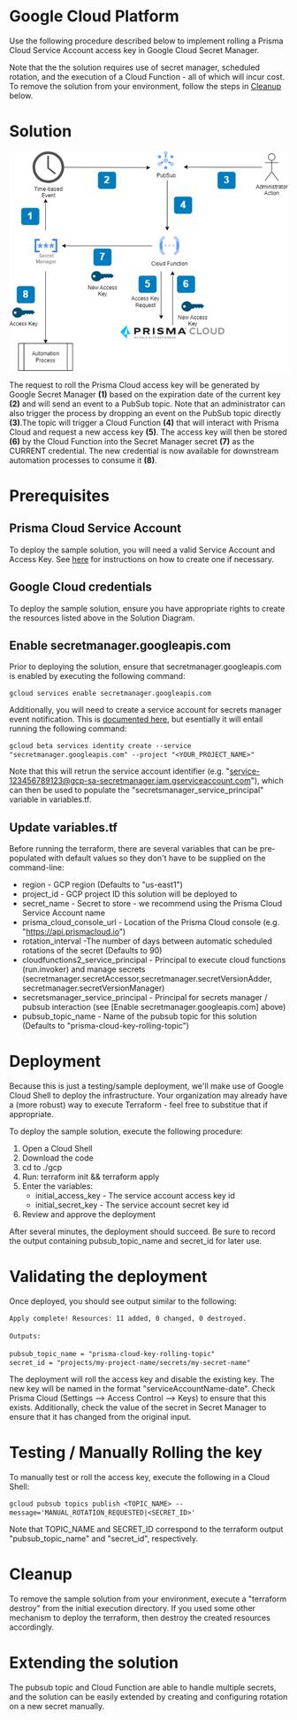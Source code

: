 # Google Cloud Platform 

Use the following procedure described below to implement rolling a Prisma Cloud Service Account access key in Google Cloud Secret Manager.

Note that the the solution requires use of secret manager, scheduled rotation, and the execution of a Cloud Function - all of which will incur cost.  To remove the solution from your environment, follow the steps in [Cleanup](./README.md#cleanup) below.

# Solution
![GCP Example Solution](../images/access_key_blog-gcp.png?raw=true "GCP Example Solution")

The request to roll the Prisma Cloud access key will be generated by Google Secret Manager **(1)** based on the expiration date of the current key **(2)** and will send an event to a PubSub topic. Note that an administrator can also trigger the process by dropping an event on the PubSub topic directly **(3)**.The topic will trigger a Cloud Function **(4)** that will interact with Prisma Cloud and request a new access key **(5)**. The access key will then be stored **(6)** by the Cloud Function into the Secret Manager secret **(7)** as the CURRENT credential. The new credential is now available for downstream automation processes to consume it **(8)**.

# Prerequisites
## Prisma Cloud Service Account
To deploy the sample solution, you will need a valid Service Account and Access Key. See [here](../README.md#prerequisites) for instructions on how to create one if necessary.

## Google Cloud credentials
To deploy the sample solution, ensure you have appropriate rights to create the resources listed above in the Solution Diagram.

## Enable secretmanager.googleapis.com
Prior to deploying the solution, ensure that secretmanager.googleapis.com is enabled by executing the following command:

```
gcloud services enable secretmanager.googleapis.com
```
Additionally, you will need to create a service account for secrets manager event notification. This is [documented here](https://cloud.google.com/secret-manager/docs/event-notifications?_gl=1*aip2qw*_ga*NzY0NDE2ODc5LjE3MTA4NTc0OTY.*_ga_WH2QY8WWF5*MTcxMTk4ODAyMS4xMS4xLjE3MTE5ODg1ODUuMC4wLjA.&_ga=2.213479058.-764416879.1710857496#service-account), but esentially it will entail running the following command:

```
gcloud beta services identity create --service "secretmanager.googleapis.com" --project "<YOUR_PROJECT_NAME>"
```

Note that this will retrun the service account identifier (e.g. "service-123456789123@gcp-sa-secretmanager.iam.gserviceaccount.com"), which can then be used to populate the "secretsmanager_service_principal" variable in variables.tf.

## Update variables.tf
Before running the terraform, there are several variables that can be pre-populated with default values so they don't have to be supplied on the command-line:
- region - GCP region (Defaults to "us-east1")
- project_id - GCP project ID this solution will be deployed to
- secret_name - Secret to store - we recommend using the Prisma Cloud Service Account name
- prisma_cloud_console_url - Location of the Prisma Cloud console (e.g. "https://api.prismacloud.io")
- rotation_interval -The number of days between automatic scheduled rotations of the secret (Defaults to 90)
- cloudfunctions2_service_principal - Principal to execute cloud functions (run.invoker) and manage secrets (secretmanager.secretAccessor,secretmanager.secretVersionAdder, secretmanager.secretVersionManager)
- secretsmanager_service_principal - Principal for secrets manager / pubsub interaction (see [Enable secretmanager.googleapis.com] above)
- pubsub_topic_name - Name of the pubsub topic for this solution (Defaults to "prisma-cloud-key-rolling-topic")

# Deployment
Because this is just a testing/sample deployment, we'll make use of Google Cloud Shell to deploy the infrastructure. Your organization may already have a (more robust) way to execute Terraform - feel free to substitue that if appropriate. 

To deploy the sample solution, execute the following procedure:
1. Open a Cloud Shell
2. Download the code
4. cd to ./gcp
5. Run: terraform init && terraform apply
7. Enter the variables:
   - initial_access_key - The service account access key id
   - initial_secret_key - The service account secret key id
8. Review and approve the deployment

After several minutes, the deployment should succeed. Be sure to record the output containing pubsub_topic_name and secret_id for later use.

# Validating the deployment
Once deployed, you should see output similar to the following:
```
Apply complete! Resources: 11 added, 0 changed, 0 destroyed.

Outputs:

pubsub_topic_name = "prisma-cloud-key-rolling-topic"
secret_id = "projects/my-project-name/secrets/my-secret-name"
```

The deployment will roll the access key and disable the existing key. The new key will be named in the format "serviceAccountName-date".  Check Prisma Cloud (Settings --> Access Control --> Keys) to ensure that this exists. Additionally, check the value of the secret in Secret Manager to ensure that it has changed from the original input.

# Testing / Manually Rolling the key
To manually test or roll the access key, execute the following in a Cloud Shell:
```
gcloud pubsub topics publish <TOPIC_NAME> --message='MANUAL_ROTATION_REQUESTED|<SECRET_ID>'
```

Note that TOPIC_NAME and SECRET_ID correspond to the terraform output "pubsub_topic_name" and "secret_id", respectively.

# Cleanup
To remove the sample solution from your environment, execute a "terraform destroy" from the initial execution directory.  If you used some other mechanism to deploy the terraform, then destroy the created resources accordingly.

# Extending the solution
The pubsub topic and Cloud Function are able to handle multiple secrets, and the solution can be easily extended by creating and configuring rotation on a new secret manually.


